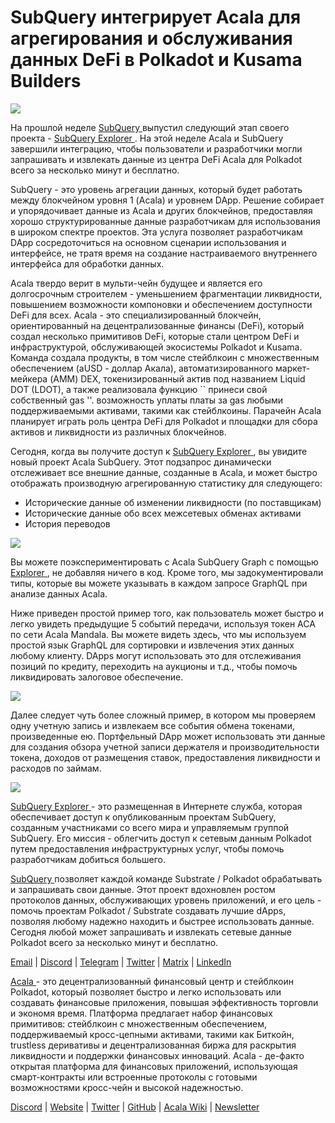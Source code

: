 # SubQuery интегрирует Acala для агрегирования и обслуживания данных DeFi в Polkadot и Kusama Builders

![](https://miro.medium.com/max/1400/1*cg4kJs0WEcyPP73EAtHomA.png)

На прошлой неделе [ SubQuery ](https://www.subquery.network/) выпустил следующий этап своего проекта - [ SubQuery Explorer ](https://explorer.subquery.network/). На этой неделе Acala и SubQuery завершили интеграцию, чтобы пользователи и разработчики могли запрашивать и извлекать данные из центра DeFi Acala для Polkadot всего за несколько минут и бесплатно.

SubQuery - это уровень агрегации данных, который будет работать между блокчейном уровня 1 (Acala) и уровнем DApp. Решение собирает и упорядочивает данные из Acala и других блокчейнов, предоставляя хорошо структурированные данные разработчикам для использования в широком спектре проектов. Эта услуга позволяет разработчикам DApp сосредоточиться на основном сценарии использования и интерфейсе, не тратя время на создание настраиваемого внутреннего интерфейса для обработки данных.

Acala твердо верит в мульти-чейн будущее и является его долгосрочным строителем - уменьшением фрагментации ликвидности, повышением возможности компоновки и обеспечением доступности DeFi для всех. Acala - это специализированный блокчейн, ориентированный на децентрализованные финансы (DeFi), который создал несколько примитивов DeFi, которые стали центром DeFi и инфраструктурой, обслуживающей экосистемы Polkadot и Kusama. Команда создала продукты, в том числе стейблкоин с множественным обеспечением (aUSD - доллар Акала), автоматизированного маркет-мейкера (AMM) DEX, токенизированный актив под названием Liquid DOT (LDOT), а также реализовала функцию `` принеси свой собственный gas ''. возможность уплаты платы за gas любыми поддерживаемыми активами, такими как стейблкоины. Парачейн Acala планирует играть роль центра DeFi для Polkadot и площадки для сбора активов и ликвидности из различных блокчейнов.

Сегодня, когда вы получите доступ к [ SubQuery Explorer ](https://explorer.subquery.network/), вы увидите новый проект Acala SubQuery. Этот подзапрос динамически отслеживает все внешние данные, созданные в Acala, и может быстро отображать производную агрегированную статистику для следующего:

-   Исторические данные об изменении ликвидности (по поставщикам)
-   Исторические данные обо всех межсетевых обменах активами
-   История переводов

![](https://miro.medium.com/max/1400/0*sXPljA1RE754fuDQ)

Вы можете поэкспериментировать с Acala SubQuery Graph с помощью [ Explorer ](https://explorer.subquery.network/), не добавляя ничего в код. Кроме того, мы задокументировали типы, которые вы можете указывать в каждом запросе GraphQL при анализе данных Acala.

Ниже приведен простой пример того, как пользователь может быстро и легко увидеть предыдущие 5 событий передачи, используя токен ACA по сети Acala Mandala. Вы можете видеть здесь, что мы используем простой язык GraphQL для сортировки и извлечения этих данных любому клиенту. DApps могут использовать это для отслеживания позиций по кредиту, переходить на аукционы и т.д., чтобы помочь ликвидировать залоговое обеспечение.

![](https://miro.medium.com/max/1400/0*zlxPf2tz8DVX95kY)

Далее следует чуть более сложный пример, в котором мы проверяем одну учетную запись и извлекаем все события обмена токенами, произведенные ею. Портфельный DApp может использовать эти данные для создания обзора учетной записи держателя и производительности токена, доходов от размещения ставок, предоставления ликвидности и расходов по займам.

![](https://miro.medium.com/max/1400/0*hdTbn41vDvIYuv3_)

[ SubQuery Explorer ](https://explorer.subquery.network/) - это размещенная в Интернете служба, которая обеспечивает доступ к опубликованным проектам SubQuery, созданным участниками со всего мира и управляемым группой SubQuery. Его миссия - облегчить доступ к сетевым данным Polkadot путем предоставления инфраструктурных услуг, чтобы помочь разработчикам добиться большего.

[ SubQuery ](https://www.subquery.network/) позволяет каждой команде Substrate / Polkadot обрабатывать и запрашивать свои данные. Этот проект вдохновлен ростом протоколов данных, обслуживающих уровень приложений, и его цель - помочь проектам Polkadot / Substrate создавать лучшие dApps, позволяя любому надежно находить и быстрее использовать данные. Сегодня любой может запрашивать и извлекать сетевые данные Polkadot всего за несколько минут и бесплатно.

[Email](mailto:hello@subquery.network) | [Discord](https://discord.com/invite/78zg8aBSMG) | [Telegram](https://t.me/subquerynetwork) | [Twitter](https://twitter.com/subquerynetwork) | [Matrix](https://matrix.to/#/#subquery:matrix.org) | [LinkedIn](https://www.linkedin.com/company/subquery)

[ Acala ](http://acala.network/) - это децентрализованный финансовый центр и стейблкоин Polkadot, который позволяет быстро и легко использовать или создавать финансовые приложения, повышая эффективность торговли и экономя время. Платформа предлагает набор финансовых примитивов: стейблкоин с множественным обеспечением, поддерживаемый кросс-цепными активами, такими как Биткойн, trustless деривативы и децентрализованная биржа для раскрытия ликвидности и поддержки финансовых инноваций. Acala - де-факто открытая платформа для финансовых приложений, использующая смарт-контракты или встроенные протоколы с готовыми возможностями кросс-чейн и высокой надежностью.

[Discord](https://discord.gg/vdbFVCH) | [Website](https://acala.network/) | [Twitter](https://twitter.com/AcalaNetwork) | [GitHub](https://github.com/AcalaNetwork/Acala) | [Acala Wiki](https://github.com/AcalaNetwork/Acala/wiki) | [Newsletter](https://share.hsforms.com/1X9RxkXk-R62I0VNbATaDXw4h8qc)